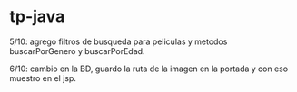 # tp-java
5/10: agrego filtros de busqueda para peliculas y metodos buscarPorGenero y buscarPorEdad.
	
6/10: cambio en la BD, guardo la ruta de la imagen en la portada y con eso muestro en el jsp.
